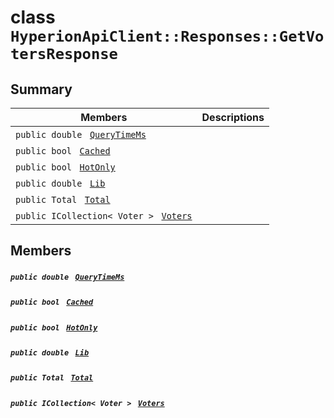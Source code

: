 # class `HyperionApiClient::Responses::GetVotersResponse` 

## Summary

 Members                                | Descriptions                                
----------------------------------------|---------------------------------------------
`public double ` [`QueryTimeMs`](#class_hyperion_api_client_1_1_responses_1_1_get_voters_response_1aaed05a434b4de2c0ca564fe4e3d8a2ec) | 
`public bool ` [`Cached`](#class_hyperion_api_client_1_1_responses_1_1_get_voters_response_1a4c2f66ac7e92baee23ff3feaedd0a069) | 
`public bool ` [`HotOnly`](#class_hyperion_api_client_1_1_responses_1_1_get_voters_response_1aede0d7016e2e36bf71998767504ae13f) | 
`public double ` [`Lib`](#class_hyperion_api_client_1_1_responses_1_1_get_voters_response_1aadde7ea54f4086c6436402e5cdfb36d8) | 
`public Total ` [`Total`](#class_hyperion_api_client_1_1_responses_1_1_get_voters_response_1aadea4b415425548b9fbcf43685f59cd1) | 
`public ICollection< Voter > ` [`Voters`](#class_hyperion_api_client_1_1_responses_1_1_get_voters_response_1a4a0e6d267aeb8616e9800807b5fb5e2b) | 

## Members

##### `public double ` [`QueryTimeMs`](#class_hyperion_api_client_1_1_responses_1_1_get_voters_response_1aaed05a434b4de2c0ca564fe4e3d8a2ec) 

##### `public bool ` [`Cached`](#class_hyperion_api_client_1_1_responses_1_1_get_voters_response_1a4c2f66ac7e92baee23ff3feaedd0a069) 

##### `public bool ` [`HotOnly`](#class_hyperion_api_client_1_1_responses_1_1_get_voters_response_1aede0d7016e2e36bf71998767504ae13f) 

##### `public double ` [`Lib`](#class_hyperion_api_client_1_1_responses_1_1_get_voters_response_1aadde7ea54f4086c6436402e5cdfb36d8) 

##### `public Total ` [`Total`](#class_hyperion_api_client_1_1_responses_1_1_get_voters_response_1aadea4b415425548b9fbcf43685f59cd1) 

##### `public ICollection< Voter > ` [`Voters`](#class_hyperion_api_client_1_1_responses_1_1_get_voters_response_1a4a0e6d267aeb8616e9800807b5fb5e2b) 

